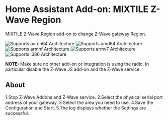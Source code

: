 # Home Assistant Add-on: MIXTILE Z-Wave Region

MIXTILE Z-Wave Region add-on to change Z-Wave gateway Region.

![Supports aarch64 Architecture][aarch64-shield]
![Supports amd64 Architecture][amd64-shield]
![Supports armhf Architecture][armhf-shield]
![Supports armv7 Architecture][armv7-shield]
![Supports i386 Architecture][i386-shield]

**NOTE:** Make sure no other add-on or integration is using the radio. In
particular disable the Z-Wave JS add-on and the Z-Wave service.

## About
1.Stop Z-Wave Addons and Z-Wave service.
2.Select the physical serial port address of your gateway.
3.Select the area you need to use.
4.Save the Configuration and Start.
5.The log displays whether the Settings are successful.

[aarch64-shield]: https://img.shields.io/badge/aarch64-yes-green.svg
[amd64-shield]: https://img.shields.io/badge/amd64-yes-green.svg
[armhf-shield]: https://img.shields.io/badge/armhf-yes-green.svg
[armv7-shield]: https://img.shields.io/badge/armv7-yes-green.svg
[i386-shield]: https://img.shields.io/badge/i386-yes-green.svg
